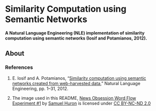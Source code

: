 # Similarity Computation using Semantic Networks
**A Natural Language Engineering (NLE) implementation of similarity computation using semantic networks (Iosif and Potamianos, 2012).**

## About 

### References 

1. E. Iosif and A. Potamianos, “[Similarity computation using semantic networks created from web-harvested data](http://journals.cambridge.org/action/displayAbstract?fromPage=online&aid=9479647&fileId=S1351324913000144),” Natural Language Engineering, pp. 1–31, 2012.

2. The image used in this README, [News Obsession Word Flow Experiment #1](https://flic.kr/p/6XGcBZ) by [Samuel Huron](https://www.flickr.com/photos/samuel-huron/) is licensed under [CC BY-NC-ND 2.0](https://creativecommons.org/licenses/by-nc-nd/2.0/)

